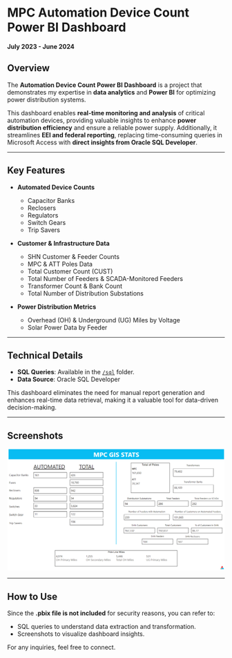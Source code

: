 # MPC Automation Device Count Power BI Dashboard  
**July 2023 - June 2024**  

## Overview  
The **Automation Device Count Power BI Dashboard** is a project that demonstrates my expertise in **data analytics** and **Power BI** for optimizing power distribution systems.  

This dashboard enables **real-time monitoring and analysis** of critical automation devices, providing valuable insights to enhance **power distribution efficiency** and ensure a reliable power supply. Additionally, it streamlines **EEI and federal reporting**, replacing time-consuming queries in Microsoft Access with **direct insights from Oracle SQL Developer**.

---

## Key Features  

- **Automated Device Counts**  
  - Capacitor Banks  
  - Reclosers  
  - Regulators  
  - Switch Gears  
  - Trip Savers  

- **Customer & Infrastructure Data**  
  - SHN Customer & Feeder Counts  
  - MPC & ATT Poles Data  
  - Total Customer Count (CUST)  
  - Total Number of Feeders & SCADA-Monitored Feeders  
  - Transformer Count & Bank Count  
  - Total Number of Distribution Substations  

- **Power Distribution Metrics**  
  - Overhead (OH) & Underground (UG) Miles by Voltage  
  - Solar Power Data by Feeder  

---

## Technical Details  

- **SQL Queries**: Available in the [`/sql`](./Automation%20Device%20Count%20SQL%20Queries) folder.  
- **Data Source**: Oracle SQL Developer  

This dashboard eliminates the need for manual report generation and enhances real-time data retrieval, making it a valuable tool for data-driven decision-making.

---

## Screenshots   
![Dashboard Screenshot](https://github.com/haileyrthomas01/powerbidashboards/blob/main/mpc%20internship%20dashboards/MPC%20Automation%20Device%20Count%20Power%20BI%20Dashboard/automationdevicecountsdash.PNG)  

---

## How to Use  
Since the **.pbix file is not included** for security reasons, you can refer to:  
- SQL queries to understand data extraction and transformation.  
- Screenshots to visualize dashboard insights.  

For any inquiries, feel free to connect.  
